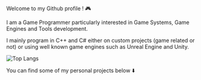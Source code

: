 Welcome to my Github profile ! :video_game: 

I am a Game Programmer particularly interested in Game Systems, Game Engines and Tools development.

I mainly program in C++ and C# either on custom projects (game related or not) or using well known game engines such as Unreal Engine and Unity.

![Top Langs](https://github-readme-stats-nu-steel-42.vercel.app/api/top-langs/?username=sitalbi&layout=compact&theme=dark)

You can find some of my personal projects below :arrow_down:

